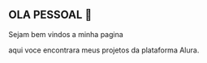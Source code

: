 ## OLA PESSOAL 👋

Sejam bem vindos a minha pagina

aqui voce encontrara meus projetos da plataforma Alura.
